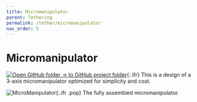 ```yaml
---
title: Micromanipulator
parent: Tethering
permalink: /tether/micromanipulator
nav_order: 5
---
```


# Micromanipulator

[![Open GitHub folder]({{site.baseurl}}/assets/img/GitHub-Mark-32px.png) → to GitHub project folder](https://github.com/reiserlab/Fly-Lab-Gear/tree/main/Tethering/MicroManipulator){:.ifr}
This is a design of a 3-axis micromanipulator optimized for simplicity and cost.

![MicroManipulator]({{site.baseurl}}/assets/img/Tethering/MicroManipulator/MicroManipulator_Assembly_Figure2.png){:.ifr .pop}
The fully assembled micromanipulator.
